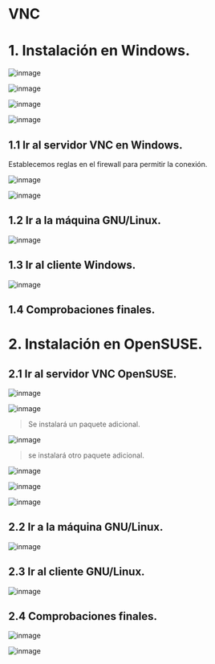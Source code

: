 # VNC

# 1. Instalación en Windows.

![inmage](./img2/1.PNG)

![inmage](./img2/2.PNG)

![inmage](./img2/3.PNG)

![inmage](./img2/4.PNG)

## 1.1 Ir al servidor VNC en Windows.

Establecemos reglas en el firewall para permitir la conexión.

![inmage](./img2/5.PNG)

![inmage](./img2/6.PNG)

## 1.2 Ir a la máquina GNU/Linux.

![inmage](./img2/7.PNG)

## 1.3 Ir al cliente Windows.

![inmage](./img2/8.PNG)

## 1.4 Comprobaciones finales.

# 2. Instalación en OpenSUSE.

## 2.1 Ir al servidor VNC OpenSUSE.

![inmage](./img2/9.PNG)

![inmage](./img2/10.PNG)

> Se instalará un paquete adicional.

![inmage](./img2/11.PNG)

> se instalará otro paquete adicional.

![inmage](./img2/12.PNG)

![inmage](./img2/13.PNG)

![inmage](./img2/14.PNG)

## 2.2 Ir a la máquina GNU/Linux.

![inmage](./img2/15.PNG)

## 2.3 Ir al cliente GNU/Linux.

![inmage](./img2/16.PNG)

## 2.4 Comprobaciones finales.

![inmage](./img2/17.PNG)

![inmage](./img2/18.PNG)
